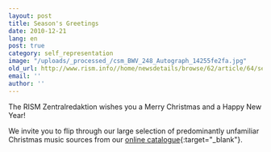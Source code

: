 ```yaml
---
layout: post
title: Season's Greetings
date: 2010-12-21
lang: en
post: true
category: self_representation
image: "/uploads/_processed_/csm_BWV_248_Autograph_14255fe2fa.jpg"
old_url: http://www.rism.info//home/newsdetails/browse/62/article/64/seasons-greetings.html
email: ''
author: ''
---
```



The RISM Zentralredaktion wishes you a Merry Christmas and a Happy New Year!

We invite you to flip through our large selection of predominantly unfamiliar Christmas music sources from our [online catalogue](https://opac.rism.info/search?View=rism&q=nativitas+domini){:target="_blank"}.